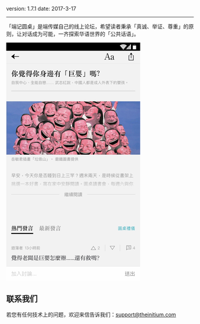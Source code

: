 version: 1.7.1
date: 2017-3-17

---

「端记圆桌」是端传媒自己的线上论坛，希望读者秉承「真诚、举证、尊重」的原则，让对话成为可能，一齐探索华语世界的「公共话语」。

![Today Widget](./initium-roundtable.png)


## 联系我们

若您有任何技术上的问题，欢迎来信告诉我们：[support@theinitium.com](mailto:support@theinitium.com)